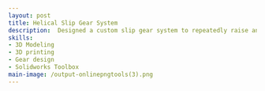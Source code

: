 ```yaml
---
layout: post
title: Helical Slip Gear System
description:  Designed a custom slip gear system to repeatedly raise and release an arm while amplifying motor torque by 2.25.
skills: 
- 3D Modeling
- 3D printing
- Gear design
- Solidworks Toolbox
main-image: /output-onlinepngtools(3).png
---
```

